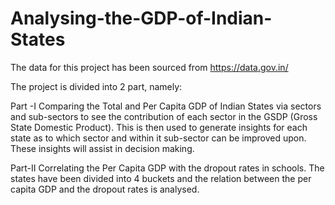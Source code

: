 # Analysing-the-GDP-of-Indian-States
The data for this project has been sourced from  https://data.gov.in/

The project is divided into 2 part, namely:

Part -I
Comparing the Total and Per Capita GDP of Indian States via sectors and sub-sectors to see the contribution of each sector
in the GSDP (Gross State Domestic Product).
This is then used to generate insights for each state as to which sector and within it sub-sector can be improved upon.
These insights will assist in decision making.

Part-II
Correlating the Per Capita GDP with the dropout rates in schools.
The states have been divided into 4 buckets and the relation between the per capita GDP and the dropout rates is analysed.
